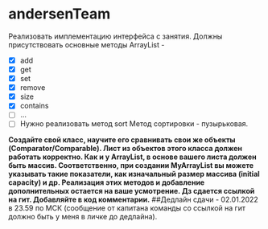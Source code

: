 # andersenTeam
Реализовать имплементацию интерфейса с занятия.
Должны присутствовать основные методы ArrayList - 
* [x] add
* [x] get
* [x] set
* [x] remove
* [x] size
* [x] contains
* [ ] ...
* [ ] Нужно реализовать метод sort Метод сортировки - пузырьковая. 

**Создайте свой класс, научите его сравнивать свои же объекты (Comparator/Comparable). Лист из объектов этого класса должен работать корректно. 
Как и у ArrayList, в основе вашего листа должен быть массив. 
Соответственно, при создании MyArrayList вы можете указывать такие показатели, как изначальный размер массива (initial capacity) и др.
Реализация этих методов и добавление дополнительных остается на ваше усмотрение.
Дз сдается ссылкой на гит. Добавляйте в код комментарии.**
##Дедлайн сдачи - 02.01.2022 в 23.59 по МСК (сообщение от капитана команды со ссылкой на гит должно быть у меня в личке до дедлайна).
